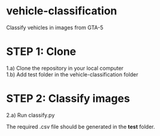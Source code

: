 # vehicle-classification
Classify vehicles in images from GTA-5
# STEP 1: Clone
1.a) Clone the repository in your local computer<br />
1.b) Add test folder in the vehicle-classification folder<br />
# STEP 2: Classify images
2.a) Run classify.py 

The required .csv file should be generated in the <b>test</b> folder.<br />

